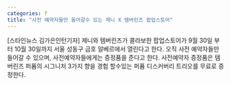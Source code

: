 ```yaml
---
categories: f
title: "사전 예약자들만 들어갈수 있는 제니 X 템버린즈 팝업스토어"
---
```

[스타인뉴스 김가은인턴기자] 제니와 템버린즈가 콜라보한 팝업스토어가 9월 30일 부터 10월 30일까지 서울 성동구 금호 알베르에서 열린다고 한다. 오직 사전 예약자들만 들어갈 수 있으며, 사전예약자들에게는 증정품을 준다고 한다. 사전예약자 증정품은 템버린즈 퍼퓸의 시그니처 3가지 향을 경험 할수있는 퍼퓸 디스커버리 트리오를 무료로 증정한다.